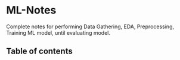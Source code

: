 # ML-Notes
Complete notes for performing Data Gathering, EDA, Preprocessing, Training ML model, until evaluating model.
## Table of contents

<!--stackedit_data:
eyJoaXN0b3J5IjpbLTEwNjMwMDY3MzcsLTIwODkwMTA0NzIsMT
I3ODA2NDYxOF19
-->